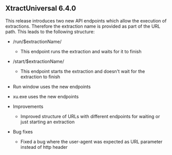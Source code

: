 ## XtractUniversal 6.4.0 
This release introduces two new API endpoints which allow the execution of extractions. Therefore the extraction 
name is provided as part of the URL path. This leads to the following structure:

- /run/$extractionName/
  - This endpoint runs the extraction and waits for it to finish 
- /start/$extractionName/
  - This endpoint starts the extraction and doesn't wait for the extraction to finish 

- Run window uses the new endpoints 
- xu.exe uses the new endpoints 
  
- Improvements 
  - Improved structure of URLs with different endpoints for waiting or just starting an extraction 

- Bug fixes 
  - Fixed a bug where the user-agent was expected as URL parameter instead of http header 

